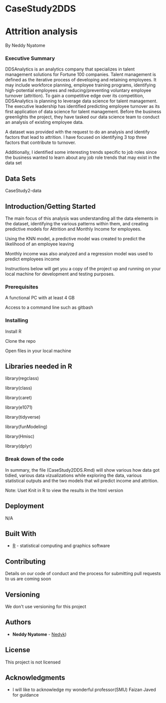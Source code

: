 # CaseStudy2DDS

# Attrition analysis 


 By Neddy Nyatome 


### Executive Summary


DDSAnalytics is an analytics company that specializes in talent management solutions for Fortune 100 companies. Talent management is defined as the iterative process of developing and retaining employees. It may include workforce planning, employee training programs, identifying high-potential employees and reducing/preventing voluntary employee turnover (attrition). To gain a competitive edge over its competition, DDSAnalytics is planning to leverage data science for talent management. The executive leadership has identified predicting employee turnover as its first application of data science for talent management. Before the business greenlights the project, they have tasked our data science team to conduct an analysis of existing employee data.

A dataset was provided with the request to do an analysis and identify factors that lead to attrition.  I have focused on identifying 3 top three factors that contribute to turnover.

Additionally, I identified some interesting trends specific to job roles since the business wanted to learn about any job role trends that may exist in the data set


## Data Sets 


CaseStudy2-data


## Introduction/Getting Started
The main focus of this analysis was understanding all the data elements in the dataset, identifying the various patterns within them, and creating predictive models for Attrition and Monthly Income for employees.  

Using the KNN model, a predictive model was created to predict the likelihood of an employee leaving 

Monthly income was also analyzed and a regression model was used to predict employees income 

Instructions below will get you a copy of the project up and running on your local machine for development and testing purposes. 

### Prerequisites


A functional PC with at least 4 GB 



Access to a command line such as gitbash


### Installing



Install R 

Clone the repo 

 

Open files in your local machine 



## Libraries needed in R

library(regclass)

library(class)

library(caret)

library(e1071)

library(tidyverse)

library(funModeling)

library(Hmisc)

library(dplyr)


### Break down of the code


In summary, the file (CaseStudy2DDS.Rmd) will show various how data got tidied, various data vizualizations while exploring the data, various statistical outputs and the two models that wil predict income and attrition.

Note: Uset Knit in R to view the results in the html version


## Deployment

N/A

## Built With

* [R](https://www.r-project.org/) - statistical computing and graphics software


## Contributing

 Details on our code of conduct and the process for submitting pull requests to us are coming soon 

## Versioning

We don't use versioning for this project 

## Authors

* **Neddy Nyatome** - [Nedyk](https://github.com/Nedyk))

## License

This project is not licensed 

## Acknowledgments

* I will like to acknowledge my wonderful professor(SMU) Faizan Javed for guidance



